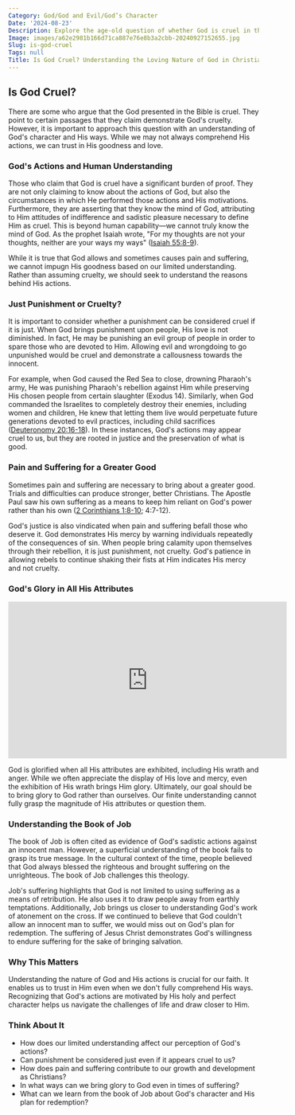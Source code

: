 ```yaml
---
Category: God/God and Evil/God’s Character
Date: '2024-08-23'
Description: Explore the age-old question of whether God is cruel in this thought-provoking article. Delve into various perspectives on divine nature and morality.
Image: images/a62e2981b166d71ca887e76e8b3a2cbb-20240927152655.jpg
Slug: is-god-cruel
Tags: null
Title: Is God Cruel? Understanding the Loving Nature of God in Christianity
---
```


## Is God Cruel?

There are some who argue that the God presented in the Bible is cruel. They point to certain passages that they claim demonstrate God's cruelty. However, it is important to approach this question with an understanding of God's character and His ways. While we may not always comprehend His actions, we can trust in His goodness and love.

### God's Actions and Human Understanding

Those who claim that God is cruel have a significant burden of proof. They are not only claiming to know about the actions of God, but also the circumstances in which He performed those actions and His motivations. Furthermore, they are asserting that they know the mind of God, attributing to Him attitudes of indifference and sadistic pleasure necessary to define Him as cruel. This is beyond human capability—we cannot truly know the mind of God. As the prophet Isaiah wrote, "For my thoughts are not your thoughts, neither are your ways my ways" ([Isaiah 55:8-9](https://www.bibleref.com/Isaiah/55/Isaiah-55-8.html)).

While it is true that God allows and sometimes causes pain and suffering, we cannot impugn His goodness based on our limited understanding. Rather than assuming cruelty, we should seek to understand the reasons behind His actions.

### Just Punishment or Cruelty?

It is important to consider whether a punishment can be considered cruel if it is just. When God brings punishment upon people, His love is not diminished. In fact, He may be punishing an evil group of people in order to spare those who are devoted to Him. Allowing evil and wrongdoing to go unpunished would be cruel and demonstrate a callousness towards the innocent.

For example, when God caused the Red Sea to close, drowning Pharaoh's army, He was punishing Pharaoh's rebellion against Him while preserving His chosen people from certain slaughter (Exodus 14). Similarly, when God commanded the Israelites to completely destroy their enemies, including women and children, He knew that letting them live would perpetuate future generations devoted to evil practices, including child sacrifices ([Deuteronomy 20:16-18](https://www.bibleref.com/Deuteronomy/20/Deuteronomy-20-16.html)). In these instances, God's actions may appear cruel to us, but they are rooted in justice and the preservation of what is good.

### Pain and Suffering for a Greater Good

Sometimes pain and suffering are necessary to bring about a greater good. Trials and difficulties can produce stronger, better Christians. The Apostle Paul saw his own suffering as a means to keep him reliant on God's power rather than his own ([2 Corinthians 1:8-10](https://www.bibleref.com/2-Corinthians/1/2-Corinthians-1-8.html); 4:7-12).

God's justice is also vindicated when pain and suffering befall those who deserve it. God demonstrates His mercy by warning individuals repeatedly of the consequences of sin. When people bring calamity upon themselves through their rebellion, it is just punishment, not cruelty. God's patience in allowing rebels to continue shaking their fists at Him indicates His mercy and not cruelty.

### God's Glory in All His Attributes


<iframe width="560" height="315" src="https://www.youtube.com/embed/gDCCzzwy_Nk" frameborder="0" allow="autoplay; encrypted-media" allowfullscreen></iframe>


God is glorified when all His attributes are exhibited, including His wrath and anger. While we often appreciate the display of His love and mercy, even the exhibition of His wrath brings Him glory. Ultimately, our goal should be to bring glory to God rather than ourselves. Our finite understanding cannot fully grasp the magnitude of His attributes or question them.

### Understanding the Book of Job

The book of Job is often cited as evidence of God's sadistic actions against an innocent man. However, a superficial understanding of the book fails to grasp its true message. In the cultural context of the time, people believed that God always blessed the righteous and brought suffering on the unrighteous. The book of Job challenges this theology.

Job's suffering highlights that God is not limited to using suffering as a means of retribution. He also uses it to draw people away from earthly temptations. Additionally, Job brings us closer to understanding God's work of atonement on the cross. If we continued to believe that God couldn't allow an innocent man to suffer, we would miss out on God's plan for redemption. The suffering of Jesus Christ demonstrates God's willingness to endure suffering for the sake of bringing salvation.

### Why This Matters

Understanding the nature of God and His actions is crucial for our faith. It enables us to trust in Him even when we don't fully comprehend His ways. Recognizing that God's actions are motivated by His holy and perfect character helps us navigate the challenges of life and draw closer to Him.

### Think About It

- How does our limited understanding affect our perception of God's actions?
- Can punishment be considered just even if it appears cruel to us?
- How does pain and suffering contribute to our growth and development as Christians?
- In what ways can we bring glory to God even in times of suffering?
- What can we learn from the book of Job about God's character and His plan for redemption?